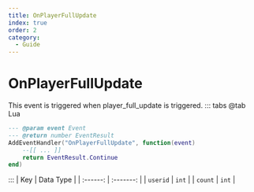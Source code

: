 ```yaml
---
title: OnPlayerFullUpdate
index: true
order: 2
category:
  - Guide
---
```


# OnPlayerFullUpdate
This event is triggered when player_full_update is triggered.
::: tabs
@tab Lua
```lua
--- @param event Event
--- @return number EventResult
AddEventHandler("OnPlayerFullUpdate", function(event)
    --[[ ... ]]
    return EventResult.Continue
end)
```

:::
|    Key   | Data Type |
| :------: | :-------: |
| `userid` |   `int`   |
|  `count` |   `int`   |